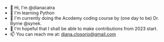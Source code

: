 - 👋 Hi, I'm @dianacatra
- 🐍 I'm learning Python
- 🌱 I'm currently doing the Acodemy coding course by (one day to be) Dr. Byrne @synek.
- 💞️ I'm hopeful that I shall be able to make contributions from 2023 start.
- 📫 You can reach me at: diana.closorio@gmail.com

<!---
DianaCatra/DianaCatra is a ✨ special ✨ repository because its `README.md` (this file) appears on your GitHub profile.
You can click the Preview link to take a look at your changes.
--->
